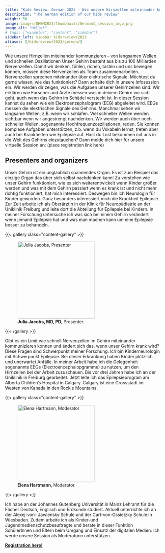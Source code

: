 ```yaml
---
title: "Kids Review: German 2023 - Wie unsere Hirnzellen miteinander kommunzieren – von langsamen Wellen und schnellen Oszillationen"
description: "The German edition of our kids review"
weight: 50
image: images/OHBM2023/thumbnails/German1_session_logo.png
image_alt: "Hello!"
# tags: ["examples", "content", "sidebar"]
sidebar_left: sidebar_kidsreviews2023
aliases: [/kidsreview/2023/german/]
---
```


Wie unsere Hirnzellen miteinander kommunzieren – von langsamen Wellen und
schnellen Oszillationen
Unser Gehirn besteht aus bis zu 100 Milliarden Nervenzellen. Damit wir denken, fühlen,
richen, tasten und uns bewegen können, müssen diese Nervenzellen als Team
zusammenarbeiten. Nervenzellen sprechen miteinander über elektrische Signale.
Möchtest du gerne wissen, wie das funktioniert? Dann schalte dich in unsere
Infosession ein. Wir werden dir zeigen, was die Aufgaben unserer Gehirnzellen sind.
Wir erklären wie Forscher und Ärzte messen was in deinem Gehirn vor sich geht, auch
wenn das Gehirn im Schädel versteckt ist. In dieser Session kannst du sehen wie ein
Elektroenzephalogram (EEG) abgeleitet wird. EEGs messen die elektrischen Signale
des Gehirns. Manchmal sehen wir langsame Wellen, z.B. wenn wir schlafen. Viel
schneller Wellen werden sichtbar wenn wir angestrengt nachdenken. Wir werden auch
über noch schneller Wellen, sogenannte Hochfrequenzoszillationen, reden. Sie konnen
komplexe Aufgaben unterstützen, z.b. wenn du Vokabeln lernst, treten aber auch bei
Krankheiten wie Epilepsie auf.
Hast du Lust bekommen mit uns in die Welt des Gehirns einzutauchen? Dann melde
dich hier für unsere virtuelle Session an: (place registration link here)

## Presenters and organizers

<!-- {{< gallery class="content-gallery" >}}
    <figure> 
            <img style="margin: 0.1em 0.1em 0.1em 0.1em" src="/images/OHBM2023/kidsreview_2023/german_julia/Klotz_Foto.tif" alt="Kerstin Alexandra Klotz, Presenter" width="250">
        <figcaption>
            <b>Kerstin Alexandra Klotz, MD</b>, Presenter.
        </figcaption>
    </figure>
{{< /gallery >}}   -->

Unser Gehirn ist ein unglaublich spannendes Organ. Es ist zum Beispiel das einzige
Organ das über sich selbst nachdenken kann! Zu verstehen wie unser Gehirn
funktioniert, wie es sich weiterentwickelt wenn Kinder größer werden und was mit dem
Gehirn passiert wenn es krank ist und nicht mehr richtig funktioniert, hat mich
interessiert. Deswegen bin ich Neurologin für Kinder geworden. Ganz besonders
interessiert mich die Krankheit Epilepsie. Zur Zeit arbeite ich als Oberärztin in der Klinik
für Neuropädiatrie an der Uniklinik Freiburg und leite dort die Abteilung für Epilepsie bei
Kindern. In meiner Forschung untersuche ich was sich bei einem Gehirn verändert
wenn jemand Epilepsie hat und was man machen kann um eine Epilepsie besser zu
behandeln.

{{< gallery class="content-gallery" >}}
    <figure> 
            <img style="margin: 0.1em 0.1em 0.1em 0.1em" src="/images/OHBM2023/kidsreview_2023/german_julia/photojacobs.jpg" alt="Julia Jacobs, Presenter" width="250">
        <figcaption>
            <b>Julia Jacobs, MD, PD</b>, Presenter.
        </figcaption>
    </figure>
{{< /gallery >}}  

Gibt es ein Limit wie schnell Nervenzellen im Gehirn miteinander kommunizieren
konnen und ändert sich das, wenn unser Gehirn krank wird? Diese Fragen sind
Schwerpunkt meiner Forschung. Ich bin Kinderneurologin mit Schwerpunkt Epilepsie.
Bei dieser Erkrankung haben Kinder plötzlich und unerwartet Anfälle. In meiner Arbeit
habe ich die Gelegenheit sogenannte EEGs (Electroencephalopgramme) zu nutzen, um
den Hirnzellen bei der Arbeit zuzuschauen.
Bis vor drei Jahren habe ich an der Uniklinik in Freiburg gearbeitet. Jetzt leite ich das
Epilepsieprogram am Alberta Children’s Hospital in Calgary. Calgary ist eine Grossstadt
im Westen von Kanada in den Rockie Mountains.

{{< gallery class="content-gallery" >}}
    <figure> 
            <img style="margin: 0.1em 0.1em 0.1em 0.1em" src="/images/OHBM2023/kidsreview_2023/german_julia/Elenahartman.jpeg" alt="Elena Hartmann, Moderator" width="250">
        <figcaption>
            <b>Elena Hartmann</b>, Moderator.
        </figcaption>
    </figure>
{{< /gallery >}}  

Ich habe an der Johannes Gutenberg Universität in Mainz Lehramt für die Fächer
Deutsch, Englisch und Erdkunde studiert. Aktuell unterrichte ich an der Alexej-von-
Jawlensky Schule und der Carl-von-Ossietzky Schule in Wiesbaden. Zudem arbeite ich
als Kinder-und Jugendmedienschutzbeauftragte und berate in dieser Funktion
SchülerInnen und Eltern beim Umgang und Einsatz der digitalen Medien. Ich werde
unsere Session als Moderatorin unterstützen.

**[Registration here!](https://ohbm-dic.github.io/kidsreview/2023/registration/)**
